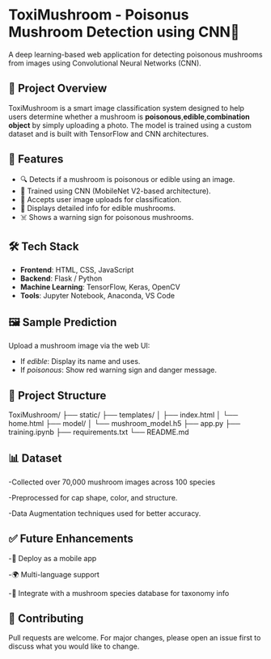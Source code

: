 # ToxiMushroom - Poisonus Mushroom Detection using CNN🍄
A deep learning-based web application for detecting poisonous mushrooms from images using Convolutional Neural Networks (CNN).

## 🚀 Project Overview
ToxiMushroom is a smart image classification system designed to help users determine whether a mushroom is **poisonous**,**edible**,**combination** **object** by simply 
uploading a photo. The model is trained using a custom dataset and is built with TensorFlow and CNN architectures.

## 🧠 Features
- 🔍 Detects if a mushroom is poisonous or edible using an image.
- 🧠 Trained using CNN (MobileNet V2-based architecture).
- 📸 Accepts user image uploads for classification.
- 🧾 Displays detailed info for edible mushrooms.
- ☠️ Shows a warning sign for poisonous mushrooms.

## 🛠️ Tech Stack
- **Frontend**: HTML, CSS, JavaScript
- **Backend**: Flask / Python
- **Machine Learning**: TensorFlow, Keras, OpenCV
- **Tools**: Jupyter Notebook, Anaconda, VS Code

## 🖼️ Sample Prediction
Upload a mushroom image via the web UI:
- If *edible*: Display its name and uses.
- If *poisonous*: Show red warning sign and danger message.

## 📁 Project Structure
ToxiMushroom/
├── static/
├── templates/
│ ├── index.html
│ └── home.html
├── model/
│ └── mushroom_model.h5
├── app.py
├── training.ipynb
├── requirements.txt
└── README.md

## 📊 Dataset
-Collected over 70,000 mushroom images across 100 species

-Preprocessed for cap shape, color, and structure.

-Data Augmentation techniques used for better accuracy.

## ✅ Future Enhancements
-📱 Deploy as a mobile app

-🌍 Multi-language support

-🧬 Integrate with a mushroom species database for taxonomy info

## 🤝 Contributing
Pull requests are welcome. For major changes, please open an issue first to discuss what you would like to change.

